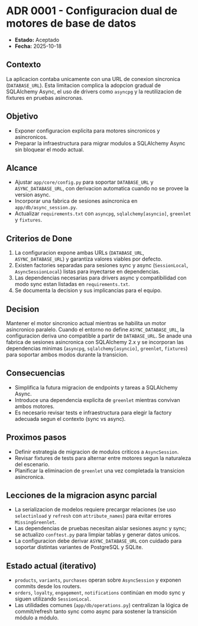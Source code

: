 # ADR 0001 - Configuracion dual de motores de base de datos

- **Estado:** Aceptado
- **Fecha:** 2025-10-18

## Contexto
La aplicacion contaba unicamente con una URL de conexion sincronica (`DATABASE_URL`). Esta limitacion complica la adopcion gradual de SQLAlchemy Async, el uso de drivers como `asyncpg` y la reutilizacion de fixtures en pruebas asincronas.

## Objetivo
- Exponer configuracion explicita para motores sincronicos y asincronicos.
- Preparar la infraestructura para migrar modulos a SQLAlchemy Async sin bloquear el modo actual.

## Alcance
- Ajustar `app/core/config.py` para soportar `DATABASE_URL` y `ASYNC_DATABASE_URL`, con derivacion automatica cuando no se provee la version async.
- Incorporar una fabrica de sesiones asincronica en `app/db/async_session.py`.
- Actualizar `requirements.txt` con `asyncpg`, `sqlalchemy[asyncio]`, `greenlet` y `fixtures`.

## Criterios de Done
1. La configuracion expone ambas URLs (`DATABASE_URL`, `ASYNC_DATABASE_URL`) y garantiza valores viables por defecto.
2. Existen factories separadas para sesiones sync y async (`SessionLocal`, `AsyncSessionLocal`) listas para inyectarse en dependencias.
3. Las dependencias necesarias para drivers async y compatibilidad con modo sync estan listadas en `requirements.txt`.
4. Se documenta la decision y sus implicancias para el equipo.

## Decision
Mantener el motor sincronico actual mientras se habilita un motor asincronico paralelo. Cuando el entorno no define `ASYNC_DATABASE_URL`, la configuracion deriva uno compatible a partir de `DATABASE_URL`. Se anade una fabrica de sesiones asincronica con SQLAlchemy 2.x y se incorporan las dependencias minimas (`asyncpg`, `sqlalchemy[asyncio]`, `greenlet`, `fixtures`) para soportar ambos modos durante la transicion.

## Consecuencias
- Simplifica la futura migracion de endpoints y tareas a SQLAlchemy Async.
- Introduce una dependencia explicita de `greenlet` mientras convivan ambos motores.
- Es necesario revisar tests e infraestructura para elegir la factory adecuada segun el contexto (sync vs async).

## Proximos pasos
- Definir estrategia de migracion de modulos criticos a `AsyncSession`.
- Revisar fixtures de tests para alternar entre motores segun la naturaleza del escenario.
- Planificar la eliminacion de `greenlet` una vez completada la transicion asincronica.

## Lecciones de la migracion async parcial
- La serializacion de modelos requiere precargar relaciones (se uso `selectinload` y `refresh` con `attribute_names`) para evitar errores `MissingGreenlet`.
- Las dependencias de pruebas necesitan aislar sesiones async y sync; se actualizo `conftest.py` para limpiar tablas y generar datos unicos.
- La configuracion debe derivar `ASYNC_DATABASE_URL` con cuidado para soportar distintas variantes de PostgreSQL y SQLite.

## Estado actual (iterativo)
- `products`, `variants`, `purchases` operan sobre `AsyncSession` y exponen commits desde los routers.
- `orders`, `loyalty`, `engagement`, `notifications` continúan en modo sync y siguen utilizando `SessionLocal`.
- Las utilidades comunes (`app/db/operations.py`) centralizan la lógica de commit/refresh tanto sync como async para sostener la transición módulo a módulo.
